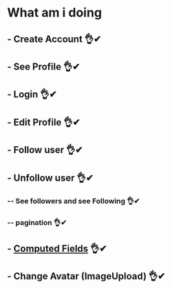 # What am i doing

## - Create Account 👌✔
## - See Profile 👌✔
## - Login 👌✔
## - Edit Profile 👌✔
## - Follow user 👌✔
## - Unfollow user 👌✔
### -- See followers and see Following 👌✔
### -- pagination 👌✔

## - [Computed Fields](https://github.com/jhclass/instarclone-backend/commit/84ff69677c1bf604ccb47698b42ea04d50f91405) 👌✔
## - Change Avatar (ImageUpload) 👌✔
